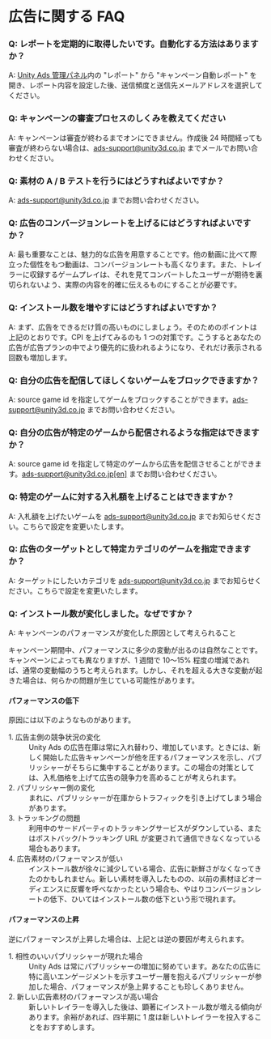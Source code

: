 # 広告に関する FAQ

### Q: レポートを定期的に取得したいです。自動化する方法はありますか？

A: [Unity Ads 管理パネル][1]内の "レポート" から "キャンペーン自動レポート" を開き、レポート内容を設定した後、送信頻度と送信先メールアドレスを選択してください。

### Q: キャンペーンの審査プロセスのしくみを教えてください

A: キャンペーンは審査が終わるまでオンにできません。作成後 24 時間経っても審査が終わらない場合は、[ads-support@unity3d.co.jp](mailto:ads-support@unity3d.co.jp) までメールでお問い合わせください。

### Q: 素材の A / B テストを行うにはどうすればよいですか？

A: [ads-support@unity3d.co.jp](mailto:adops@unity3d.com) までお問い合わせください。

### Q: 広告のコンバージョンレートを上げるにはどうすればよいですか？

A: 最も重要なことは、魅力的な広告を用意することです。他の動画に比べて際立った個性をもつ動画は、コンバージョンレートも高くなります。また、トレイラーに収録するゲームプレイは、それを見てコンバートしたユーザーが期待を裏切られないよう、実際の内容を的確に伝えるものにすることが必要です。

### Q: インストール数を増やすにはどうすればよいですか？

A: まず、広告をできるだけ質の高いものにしましょう。そのためのポイントは上記のとおりです。CPI を上げてみるのも 1 つの対策です。こうするとあなたの広告が広告プランの中でより優先的に扱われるようになり、それだけ表示される回数も増加します。

### Q: 自分の広告を配信してほしくないゲームをブロックできますか？

A: source game id を指定してゲームをブロックすることができます。[ads-support@unity3d.co.jp](mailto:ads-support@unity3d.co.jp) までお問い合わせください。

### Q: 自分の広告が特定のゲームから配信されるような指定はできますか？

A: source game id を指定して特定のゲームから広告を配信させることができます。[ads-support@unity3d.co.jp[en]](mailto:ads-support@unity3d.co.jp) までお問い合わせください。

### Q: 特定のゲームに対する入札額を上げることはできますか？

A: 入札額を上げたいゲームを [ads-support@unity3d.co.jp](mailto:ads-support@unity3d.co.jp) までお知らせください。こちらで設定を変更いたします。

### Q: 広告のターゲットとして特定カテゴリのゲームを指定できますか？

A: ターゲットにしたいカテゴリを [ads-support@unity3d.co.jp](mailto:ads-support@unity3d.co.jp) までお知らせください。こちらで設定を変更いたします。

### Q: インストール数が変化しました。なぜですか？

A:  キャンペーンのパフォーマンスが変化した原因として考えられること

キャンペーン期間中、パフォーマンスに多少の変動が出るのは自然なことです。キャンペーンによっても異なりますが、1 週間で 10～15% 程度の増減であれば、通常の変動幅のうちと考えられます。しかし、それを超える大きな変動が起きた場合は、何らかの問題が生じている可能性があります。

#### パフォーマンスの低下

原因には以下のようなものがあります。

<dl>
  <dt>1. 広告主側の競争状況の変化 </dt>
  <dd>Unity Ads の広告在庫は常に入れ替わり、増加しています。ときには、新しく開始した広告キャンペーンが他を圧するパフォーマンスを示し、パブリッシャーがそちらに集中することがあります。この場合の対策としては、入札価格を上げて広告の競争力を高めることが考えられます。</dd>
  <dt>2. パブリッシャー側の変化</dt>
  <dd>まれに、パブリッシャーが在庫からトラフィックを引き上げてしまう場合があります。</dd>
  <dt>3. トラッキングの問題</dt>
  <dd>利用中のサードパーティのトラッキングサービスがダウンしている、またはポストバック/トラッキング URL が変更されて通信できなくなっている場合もあります。</dd>
  <dt>4. 広告素材のパフォーマンスが低い</dt>
  <dd>インストール数が徐々に減少している場合、広告に新鮮さがなくなってきたのかもしれません。新しい素材を導入したものの、以前の素材ほどオーディエンスに反響を呼べなかったという場合も、やはりコンバージョンレートの低下、ひいてはインストール数の低下という形で現れます。</dd>
</dl>

#### パフォーマンスの上昇

逆にパフォーマンスが上昇した場合は、上記とは逆の要因が考えられます。

<dl>
  <dt>1. 相性のいいパブリッシャーが現れた場合 </dt>
  <dd>Unity Ads は常にパブリッシャーの増加に努めています。あなたの広告に特に高いエンゲージメントを示すユーザー層を抱えるパブリッシャーが参加した場合、パフォーマンスが急上昇することも珍しくありません。
</dd>
  <dt>2. 新しい広告素材のパフォーマンスが高い場合</dt>
  <dd>新しいトレイラーを導入した後は、顕著にインストール数が増える傾向があります。余裕があれば、四半期に 1 度は新しいトレイラーを投入することをおすすめします。</dd>
</dl>

[1]: https://unityads.unity3d.com/admin